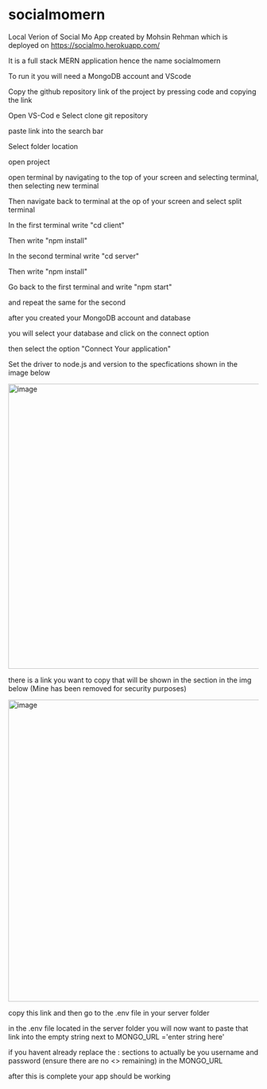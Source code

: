 # socialmomern
Local Verion of Social Mo App created by Mohsin Rehman which is deployed on
https://socialmo.herokuapp.com/

It is a full stack MERN application hence the name socialmomern

To run it you will need a MongoDB account and VScode

Copy the github repository link of the project by pressing code and copying the link

Open VS-Cod
e
Select clone git repository

paste link into the search bar

Select folder location

open project

open terminal by navigating to the top of your screen and selecting terminal, then selecting new terminal

Then navigate back to terminal at the op of your screen and select split terminal

In the first terminal write "cd client"

Then write "npm install"

In the second terminal write "cd server"

Then write "npm install"

Go back to the first terminal and write "npm start"

and repeat the same for the second

after you created your MongoDB account and database

you will select your database and click on the connect option

then select the option "Connect Your application"

Set the driver to node.js and version to the specfications shown in the image below

<img width="572" alt="image" src="https://user-images.githubusercontent.com/58042011/212520508-d357923f-cb7c-4012-8195-11ff02901015.png">

there is a link you want to copy that will be shown in the section in the img below (Mine has been removed for security purposes)

<img width="606" alt="image" src="https://user-images.githubusercontent.com/58042011/212520571-b898326c-ab2c-486b-8035-6651a6828197.png">

copy this link and then go to the .env file in your server folder

in the .env file located in the server folder you will now want to paste that link into the empty string next to MONGO_URL ='enter string here'

if you havent already replace the <username>:<Password> sections to actually be you username and password (ensure there are no <> remaining) in the MONGO_URL
  
after this is complete your app should be working
